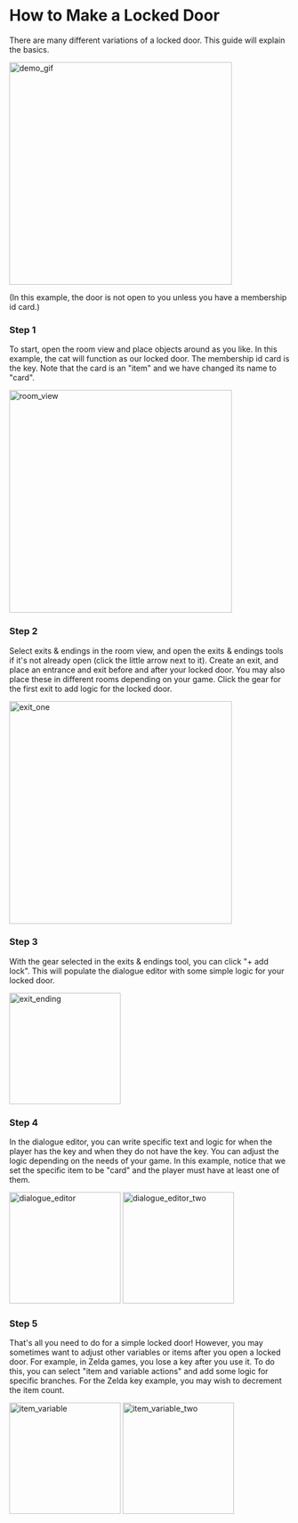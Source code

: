 # How to Make a Locked Door

There are many different variations of a locked door. This guide will explain the basics.

<img width="400" alt="demo_gif" src="https://github.com/le-doux/bitsy/assets/15849522/77eee9fa-bc19-4d2b-a8d9-0e8d9f5390b6">

(In this example, the door is not open to you unless you have a membership id card.)

### Step 1 
To start, open the room view and place objects around as you like. In this example, the cat will function as our locked door. The membership id card is the key. Note that the card is an "item" and we have changed its name to "card".

<img width="400" alt="room_view" src="https://github.com/le-doux/bitsy/assets/15849522/585ca8e1-998a-46db-94bf-768a4826ae22">


### Step 2
Select exits & endings in the room view, and open the exits & endings tools if it's not already open (click the little arrow next to it). Create an exit, and place an entrance and exit before and after your locked door. You may also place these in different rooms depending on your game. Click the gear for the first exit to add logic for the locked door.

<img width="400" alt="exit_one" src="https://github.com/le-doux/bitsy/assets/15849522/9d2de816-fdb8-41b6-bc10-c146e80f2e22">


### Step 3
With the gear selected in the exits & endings tool, you can click "+ add lock". This will populate the dialogue editor with some simple logic for your locked door.

<img width="200" alt="exit_ending"  src= "https://github.com/le-doux/bitsy/assets/15849522/41204217-9d91-48b2-9b48-5513c47e0908">


### Step 4 
In the dialogue editor, you can write specific text and logic for when the player has the key and when they do not have the key. You can adjust the logic depending on the needs of your game. In this example, notice that we set the specific item to be "card" and the player must have at least one of them.

<img width="200" alt="dialogue_editor"  src="https://github.com/le-doux/bitsy/assets/15849522/4770f100-334d-4196-a7a7-d6455765969a">
             <img width="200" alt="dialogue_editor_two"  src="https://github.com/le-doux/bitsy/assets/15849522/d8f54561-e968-448d-aff2-4845fcc131ac">

### Step 5
That's all you need to do for a simple locked door! However, you may sometimes want to adjust other variables or items after you open a locked door. For example, in Zelda games, you lose a key after you use it. To do this, you can select "item and variable actions" and add some logic for specific branches. For the Zelda key example, you may wish to decrement the item count.

<img width="200" alt="item_variable"  src="https://github.com/le-doux/bitsy/assets/15849522/a4772cf6-c3ba-44ce-994a-64a614e679b2">
           <img width="200" alt="item_variable_two"  src="https://github.com/le-doux/bitsy/assets/15849522/6773b6fa-2f5d-4e32-9265-3e117f068b4d">
